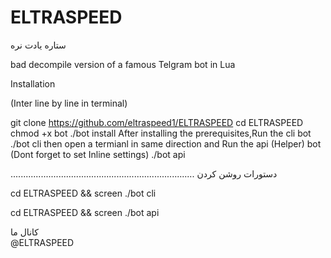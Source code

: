 # ELTRASPEED

ستاره یادت نره

bad decompile version of a famous Telgram bot in Lua


Installation

(Inter line by line in terminal)

git clone https://github.com/eltraspeed1/ELTRASPEED
cd ELTRASPEED
chmod +x bot
./bot install
After installing the prerequisites,Run the cli bot
 ./bot cli
then open a termianl in same direction and Run the api (Helper) bot
(Dont forget to set Inline settings)
./bot api

.........................................................................
دستورات روشن کردن 

cd ELTRASPEED && screen ./bot cli

cd ELTRASPEED && screen ./bot api

 کانال ما    
@ELTRASPEED
